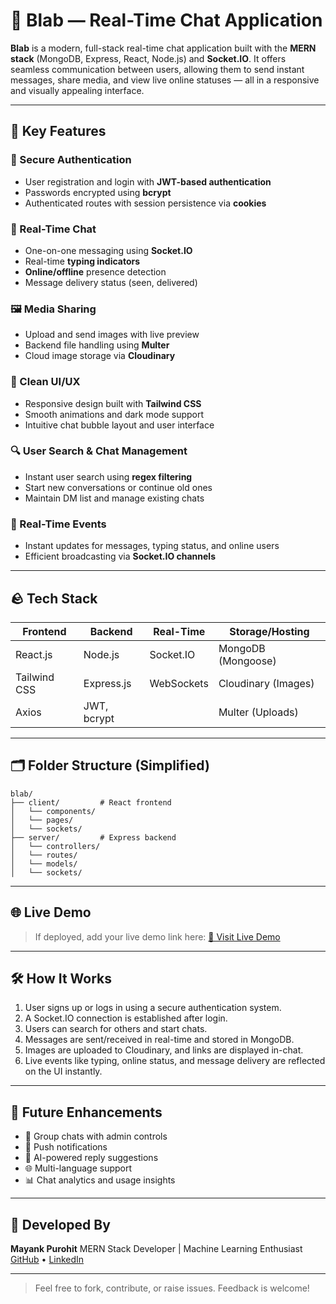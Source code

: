 # 🔨 Blab — Real-Time Chat Application

**Blab** is a modern, full-stack real-time chat application built with the **MERN stack** (MongoDB, Express, React, Node.js) and **Socket.IO**. It offers seamless communication between users, allowing them to send instant messages, share media, and view live online statuses — all in a responsive and visually appealing interface.

---

## 🌟 Key Features

### 🔐 Secure Authentication

* User registration and login with **JWT-based authentication**
* Passwords encrypted using **bcrypt**
* Authenticated routes with session persistence via **cookies**

### 💬 Real-Time Chat

* One-on-one messaging using **Socket.IO**
* Real-time **typing indicators**
* **Online/offline** presence detection
* Message delivery status (seen, delivered)

### 🖼️ Media Sharing

* Upload and send images with live preview
* Backend file handling using **Multer**
* Cloud image storage via **Cloudinary**

### 🎨 Clean UI/UX

* Responsive design built with **Tailwind CSS**
* Smooth animations and dark mode support
* Intuitive chat bubble layout and user interface

### 🔍 User Search & Chat Management

* Instant user search using **regex filtering**
* Start new conversations or continue old ones
* Maintain DM list and manage existing chats

### 📡 Real-Time Events

* Instant updates for messages, typing status, and online users
* Efficient broadcasting via **Socket.IO channels**

---

## 🪨 Tech Stack

| Frontend     | Backend     | Real-Time  | Storage/Hosting     |
| ------------ | ----------- | ---------- | ------------------- |
| React.js     | Node.js     | Socket.IO  | MongoDB (Mongoose)  |
| Tailwind CSS | Express.js  | WebSockets | Cloudinary (Images) |
| Axios        | JWT, bcrypt |            | Multer (Uploads)    |

---

## 🗂️ Folder Structure (Simplified)

```
blab/
├── client/         # React frontend
│   └── components/
│   └── pages/
│   └── sockets/
├── server/         # Express backend
│   └── controllers/
│   └── routes/
│   └── models/
│   └── sockets/
```

---

## 🌐 Live Demo

> If deployed, add your live demo link here:
> [🔗 Visit Live Demo](https://chat-application-psi-vert.vercel.app/)

---

## 🛠️ How It Works

1. User signs up or logs in using a secure authentication system.
2. A Socket.IO connection is established after login.
3. Users can search for others and start chats.
4. Messages are sent/received in real-time and stored in MongoDB.
5. Images are uploaded to Cloudinary, and links are displayed in-chat.
6. Live events like typing, online status, and message delivery are reflected on the UI instantly.

---

## 🚀 Future Enhancements

* 📅 Group chats with admin controls
* 🔔 Push notifications
* 🧠 AI-powered reply suggestions
* 🌐 Multi-language support
* 📊 Chat analytics and usage insights

---

## 👤 Developed By

**Mayank Purohit**
MERN Stack Developer | Machine Learning Enthusiast
[GitHub](https://github.com/MayankPurohit8) • [LinkedIn](www.linkedin.com/in/mayank-purohit-)

---

> Feel free to fork, contribute, or raise issues. Feedback is welcome!
